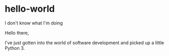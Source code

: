 # hello-world
I don't know what I'm doing

Hello there,

I've just gotten into the world of software development and picked up a little Python 3.
